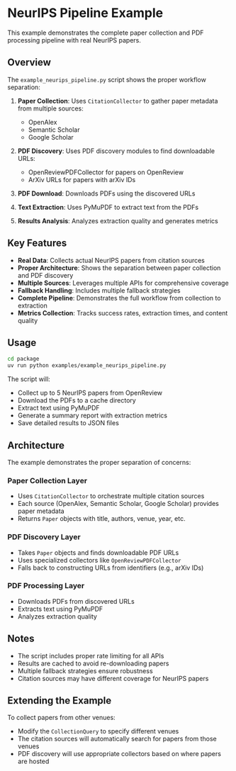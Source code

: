 # NeurIPS Pipeline Example

This example demonstrates the complete paper collection and PDF processing pipeline with real NeurIPS papers.

## Overview

The `example_neurips_pipeline.py` script shows the proper workflow separation:

1. **Paper Collection**: Uses `CitationCollector` to gather paper metadata from multiple sources:
   - OpenAlex
   - Semantic Scholar
   - Google Scholar

2. **PDF Discovery**: Uses PDF discovery modules to find downloadable URLs:
   - OpenReviewPDFCollector for papers on OpenReview
   - ArXiv URLs for papers with arXiv IDs

3. **PDF Download**: Downloads PDFs using the discovered URLs

4. **Text Extraction**: Uses PyMuPDF to extract text from the PDFs

5. **Results Analysis**: Analyzes extraction quality and generates metrics

## Key Features

- **Real Data**: Collects actual NeurIPS papers from citation sources
- **Proper Architecture**: Shows the separation between paper collection and PDF discovery
- **Multiple Sources**: Leverages multiple APIs for comprehensive coverage
- **Fallback Handling**: Includes multiple fallback strategies
- **Complete Pipeline**: Demonstrates the full workflow from collection to extraction
- **Metrics Collection**: Tracks success rates, extraction times, and content quality

## Usage

```bash
cd package
uv run python examples/example_neurips_pipeline.py
```

The script will:
- Collect up to 5 NeurIPS papers from OpenReview
- Download the PDFs to a cache directory
- Extract text using PyMuPDF
- Generate a summary report with extraction metrics
- Save detailed results to JSON files

## Architecture

The example demonstrates the proper separation of concerns:

### Paper Collection Layer
- Uses `CitationCollector` to orchestrate multiple citation sources
- Each source (OpenAlex, Semantic Scholar, Google Scholar) provides paper metadata
- Returns `Paper` objects with title, authors, venue, year, etc.

### PDF Discovery Layer
- Takes `Paper` objects and finds downloadable PDF URLs
- Uses specialized collectors like `OpenReviewPDFCollector`
- Falls back to constructing URLs from identifiers (e.g., arXiv IDs)

### PDF Processing Layer
- Downloads PDFs from discovered URLs
- Extracts text using PyMuPDF
- Analyzes extraction quality

## Notes

- The script includes proper rate limiting for all APIs
- Results are cached to avoid re-downloading papers
- Multiple fallback strategies ensure robustness
- Citation sources may have different coverage for NeurIPS papers

## Extending the Example

To collect papers from other venues:
- Modify the `CollectionQuery` to specify different venues
- The citation sources will automatically search for papers from those venues
- PDF discovery will use appropriate collectors based on where papers are hosted
